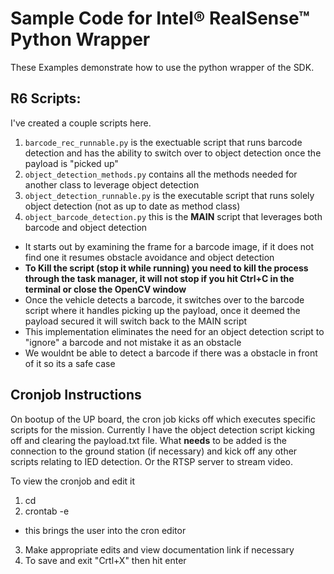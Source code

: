 
# Sample Code for Intel® RealSense™ Python Wrapper

These Examples demonstrate how to use the python wrapper of the SDK.

## R6 Scripts:

I've created a couple scripts here.
1. `barcode_rec_runnable.py` is the exectuable script that runs barcode detection and has the ability to switch over to object detection once the payload is "picked up"
2. `object_detection_methods.py` contains all the methods needed for another class to leverage object detection
3. `object_detection_runnable.py` is the executable script that runs solely object detection (not as up to date as method class)
4. `object_barcode_detection.py` this is the **MAIN** script that leverages both barcode and object detection
* It starts out by examining the frame for a barcode image, if it does not find one it resumes obstacle avoidance and object detection
* **To Kill the script (stop it while running) you need to kill the process through the task manager, it will not stop if you hit Ctrl+C in the terminal or close the OpenCV window**
* Once the vehicle detects a barcode, it switches over to the barcode script where it handles picking up the payload, once it deemed the payload secured it will switch back to the MAIN script
* This implementation eliminates the need for an object detection script to "ignore" a barcode and not mistake it as an obstacle
* We wouldnt be able to detect a barcode if there was a obstacle in front of it so its a safe case

## Cronjob Instructions

On bootup of the UP board, the cron job kicks off which executes specific scripts for the mission.  Currently I have the object detection script kicking off and clearing the payload.txt file.  What **needs** to be added is the connection to the ground station (if necessary) and kick off any other scripts relating to IED detection. Or the RTSP server to stream video.

To view the cronjob and edit it
1. cd
2. crontab -e
* this brings the user into the cron editor
3. Make appropriate edits and view documentation link if necessary
4. To save and exit "Crtl+X" then hit enter
